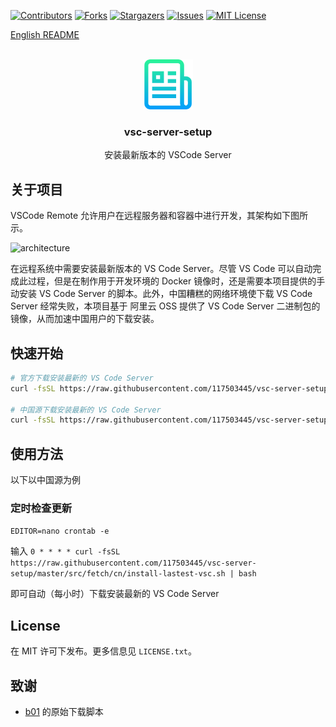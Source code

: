 <a name="readme-top"></a>

[![Contributors][contributors-shield]][contributors-url]
[![Forks][forks-shield]][forks-url]
[![Stargazers][stars-shield]][stars-url]
[![Issues][issues-shield]][issues-url]
[![MIT License][license-shield]][license-url]

[English README](https://github.com/117503445/vsc-server-setup)

<!-- PROJECT LOGO -->
<br />
<div align="center">
  <a href="https://github.com/117503445/vsc-server-setup">
    <img src="images/logo.png" alt="Logo" width="80" height="80">
  </a>

<h3 align="center">vsc-server-setup</h3>
  <p align="center">安装最新版本的 VSCode Server
</div>

<!-- ABOUT THE PROJECT -->
## 关于项目

VSCode Remote 允许用户在远程服务器和容器中进行开发，其架构如下图所示。

![architecture](https://code.visualstudio.com/assets/docs/remote/remote-overview/architecture.png)

在远程系统中需要安装最新版本的 VS Code Server。尽管 VS Code 可以自动完成此过程，但是在制作用于开发环境的 Docker 镜像时，还是需要本项目提供的手动安装 VS Code Server 的脚本。此外，中国糟糕的网络环境使下载 VS Code Server 经常失败，本项目基于 阿里云 OSS 提供了 VS Code Server 二进制包的镜像，从而加速中国用户的下载安装。

## 快速开始

```sh
# 官方下载安装最新的 VS Code Server
curl -fsSL https://raw.githubusercontent.com/117503445/vsc-server-setup/master/src/fetch/install-lastest-vsc.sh | bash

# 中国源下载安装最新的 VS Code Server
curl -fsSL https://raw.githubusercontent.com/117503445/vsc-server-setup/master/src/fetch/cn/install-lastest-vsc.sh | bash
```

## 使用方法

以下以中国源为例

### 定时检查更新

`EDITOR=nano crontab -e`

输入 `0 * * * * curl -fsSL https://raw.githubusercontent.com/117503445/vsc-server-setup/master/src/fetch/cn/install-lastest-vsc.sh | bash`

即可自动（每小时）下载安装最新的 VS Code Server

<!-- LICENSE -->
## License

在 MIT 许可下发布。更多信息见 `LICENSE.txt`。

<!-- ACKNOWLEDGMENTS -->
## 致谢

- [b01](https://gist.github.com/b01/0a16b6645ab7921b0910603dfb85e4fb) 的原始下载脚本


<!-- MARKDOWN LINKS & IMAGES -->
<!-- https://www.markdownguide.org/basic-syntax/#reference-style-links -->

[contributors-shield]: https://img.shields.io/github/contributors/117503445/vsc-server-setup.svg?style=for-the-badge
[contributors-url]: https://github.com/117503445/vsc-server-setup/graphs/contributors
[forks-shield]: https://img.shields.io/github/forks/117503445/vsc-server-setup.svg?style=for-the-badge
[forks-url]: https://github.com/117503445/vsc-server-setup/network/members
[stars-shield]: https://img.shields.io/github/stars/117503445/vsc-server-setup.svg?style=for-the-badge
[stars-url]: https://github.com/117503445/vsc-server-setup/stargazers
[issues-shield]: https://img.shields.io/github/issues/117503445/vsc-server-setup.svg?style=for-the-badge
[issues-url]: https://github.com/117503445/vsc-server-setup/issues
[license-shield]: https://img.shields.io/github/license/117503445/vsc-server-setup.svg?style=for-the-badge
[license-url]: https://github.com/117503445/vsc-server-setup/blob/master/LICENSE.txt
